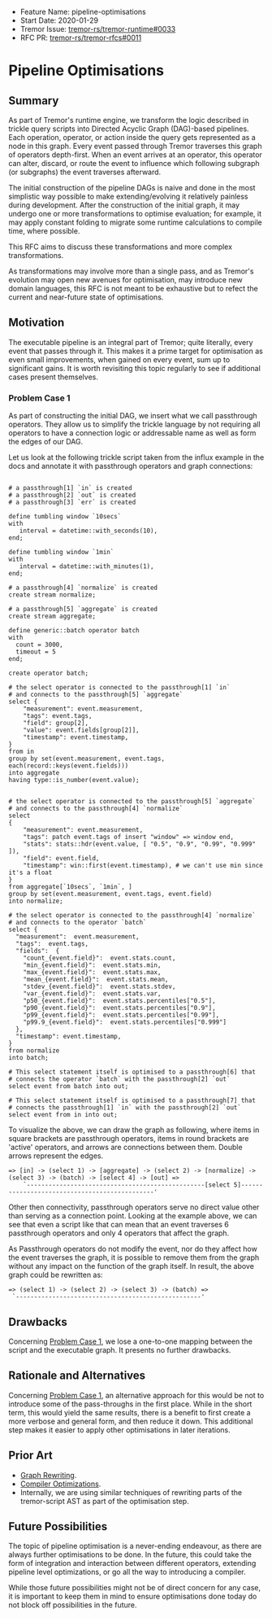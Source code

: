 - Feature Name: pipeline-optimisations
- Start Date: 2020-01-29
- Tremor Issue: [tremor-rs/tremor-runtime#0033](https://github.com/tremor-rs/tremor-runtime/issues/0033)
- RFC PR: [tremor-rs/tremor-rfcs#0011](https://github.com/tremor-rs/tremor-rfcs/pull/0011)

# Pipeline Optimisations

## Summary
[summary]: #summary

As part of Tremor's runtime engine, we transform the logic described in trickle query scripts into Directed Acyclic Graph (DAG)-based pipelines. Each operation, operator, or action inside the query gets represented as a node in this graph. Every event passed through Tremor traverses this graph of operators depth-first. When an event arrives at an operator, this operator can alter, discard, or route the event to influence which following subgraph (or subgraphs) the event traverses afterward.

The initial construction of the pipeline DAGs is naive and done in the most simplistic way possible to make extending/evolving it relatively painless during development. After the construction of the initial graph, it may undergo one or more transformations to optimise evaluation; for example, it may apply constant folding to migrate some runtime calculations to compile time, where possible.

This RFC aims to discuss these transformations and more complex transformations.

As transformations may involve more than a single pass, and as Tremor's evolution may open new avenues for optimisation, may introduce new domain languages, this RFC is not meant to be exhaustive but to refect the current and near-future state of optimisations.

## Motivation
[motivation]: #motivation

The executable pipeline is an integral part of Tremor; quite literally, every event that passes through it. This makes it a prime target for optimisation as even small improvements, when gained on every event, sum up to significant gains. It is worth revisiting this topic regularly to see if additional cases present themselves.

### Problem Case 1
[case-1]: #case-1

As part of constructing the initial DAG, we insert what we call passthrough operators. They allow us to simplify the trickle language by not requiring all operators to have a connection logic or addressable name as well as form the edges of our DAG.

Let us look at the following trickle script taken from the influx example in the docs and annotate it with passthrough operators and graph connections:

```trickle

# a passthrough[1] `in` is created
# a passthrough[2] `out` is created
# a passthrough[3] `err` is created

define tumbling window `10secs`
with
   interval = datetime::with_seconds(10),
end;

define tumbling window `1min`
with
   interval = datetime::with_minutes(1),
end;

# a passthrough[4] `normalize` is created
create stream normalize;

# a passthrough[5] `aggregate` is created
create stream aggregate;

define generic::batch operator batch
with
  count = 3000,
  timeout = 5
end;

create operator batch;

# the select operator is connected to the passthrough[1] `in`
# and connects to the passthrough[5] `aggregate`
select {
    "measurement": event.measurement,
    "tags": event.tags,
    "field": group[2],
    "value": event.fields[group[2]],
    "timestamp": event.timestamp,
}
from in
group by set(event.measurement, event.tags, each(record::keys(event.fields)))
into aggregate
having type::is_number(event.value); 


# the select operator is connected to the passthrough[5] `aggregate`
# and connects to the passthrough[4] `normalize`
select 
{
    "measurement": event.measurement,
    "tags": patch event.tags of insert "window" => window end,
    "stats": stats::hdr(event.value, [ "0.5", "0.9", "0.99", "0.999" ]),
    "field": event.field,
    "timestamp": win::first(event.timestamp), # we can't use min since it's a float
}
from aggregate[`10secs`, `1min`, ]
group by set(event.measurement, event.tags, event.field)
into normalize;

# the select operator is connected to the passthrough[4] `normalize`
# and connects to the operator `batch`
select {
  "measurement":  event.measurement,
  "tags":  event.tags,
  "fields":  {
    "count_{event.field}":  event.stats.count,
    "min_{event.field}":  event.stats.min,
    "max_{event.field}":  event.stats.max,
    "mean_{event.field}":  event.stats.mean,
    "stdev_{event.field}":  event.stats.stdev,
    "var_{event.field}":  event.stats.var,
    "p50_{event.field}":  event.stats.percentiles["0.5"],
    "p90_{event.field}":  event.stats.percentiles["0.9"],
    "p99_{event.field}":  event.stats.percentiles["0.99"],
    "p99.9_{event.field}":  event.stats.percentiles["0.999"]
  },
  "timestamp": event.timestamp,
}
from normalize
into batch;

# This select statement itself is optimised to a passthrough[6] that
# connects the operator `batch` with the passthrough[2] `out`
select event from batch into out;

# This select statement itself is optimised to a passthrough[7] that
# connects the passthrough[1] `in` with the passthrough[2] `out`
select event from in into out;
```

To visualize the above, we can draw the graph as following, where items in square brackets are passthrough operators, items in round brackets are 'active' operators, and arrows are connections between them. Double arrows represent the edges.

```text
=> [in] -> (select 1) -> [aggregate] -> (select 2) -> [normalize] -> (select 3) -> (batch) -> [select 4] -> [out] =>
    `-------------------------------------------------[select 5]----------------------------------------------'
```

Other then connectivity, passthrough operators serve no direct value other than serving as a connection point. Looking at the example above, we can see that even a script like that can mean that an event traverses 6 passthrough operators and only 4 operators that affect the graph.

As Passthrough operators do not modify the event, nor do they affect how the event traverses the graph, it is possible to remove them from the graph without any impact on the function of the graph itself. In result, the above graph could be rewritten as:

```text
=> (select 1) -> (select 2) -> (select 3) -> (batch) =>
 `---------------------------------------------------'
```

## Drawbacks
[drawbacks]: #drawbacks

Concerning [Problem Case 1](#case-1), we lose a one-to-one mapping between the script and the executable graph. It presents no further drawbacks.

## Rationale and Alternatives
[rationale-and-alternatives]: #rationale-and-alternatives

Concerning [Problem Case 1](#case-1), an alternative approach for this would be not to introduce some of the pass-throughs in the first place. While in the short term, this would yield the same results, there is a benefit to first create a more verbose and general form, and then reduce it down. This additional step makes it easier to apply other optimisations in later iterations.

## Prior Art
[prior-art]: #prior-art

- [Graph Rewriting](https://en.wikipedia.org/wiki/Graph_rewriting).
- [Compiler Optimizations](https://en.wikipedia.org/wiki/Optimizing_compiler).
- Internally, we are using similar techniques of rewriting parts of the tremor-script AST as part of the optimisation step.

## Future Possibilities
[future-possibilities]: #future-possibilities

The topic of pipeline optimisation is a  never-ending endeavour, as there are always further optimisations to be done. In the future, this could take the form of integration and interaction between different operators, extending pipeline level optimizations, or go all the way to introducing a compiler.

While those future possibilities might not be of direct concern for any case, it is important to keep them in mind to ensure optimisations done today do not block off possibilities in the future.
